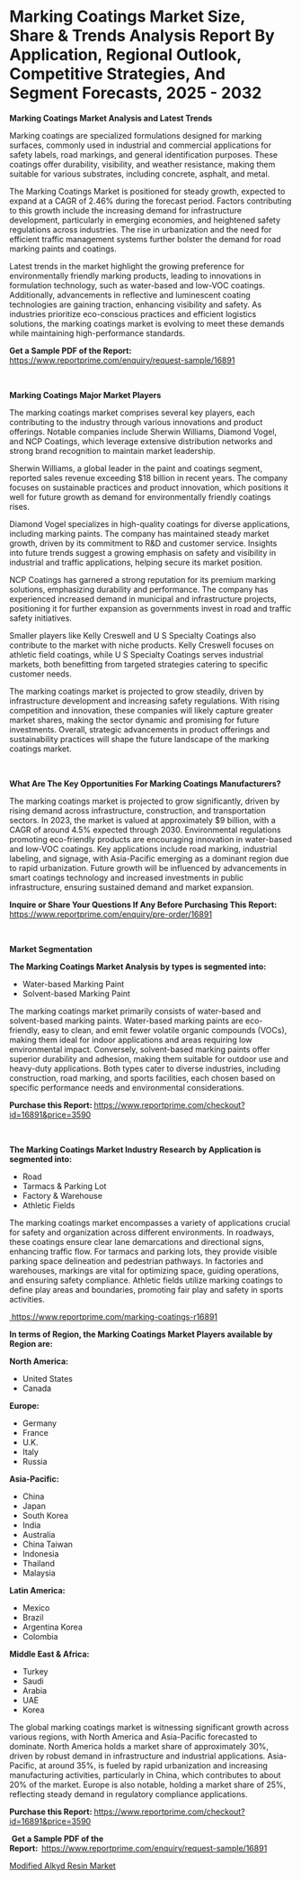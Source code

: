 <p><h1>Marking Coatings Market Size, Share & Trends Analysis Report By Application, Regional Outlook, Competitive Strategies, And Segment Forecasts, 2025 - 2032</h1></p><p><strong>Marking Coatings Market Analysis and Latest Trends</strong></p>
<p><p>Marking coatings are specialized formulations designed for marking surfaces, commonly used in industrial and commercial applications for safety labels, road markings, and general identification purposes. These coatings offer durability, visibility, and weather resistance, making them suitable for various substrates, including concrete, asphalt, and metal.</p><p>The Marking Coatings Market is positioned for steady growth, expected to expand at a CAGR of 2.46% during the forecast period. Factors contributing to this growth include the increasing demand for infrastructure development, particularly in emerging economies, and heightened safety regulations across industries. The rise in urbanization and the need for efficient traffic management systems further bolster the demand for road marking paints and coatings.</p><p>Latest trends in the market highlight the growing preference for environmentally friendly marking products, leading to innovations in formulation technology, such as water-based and low-VOC coatings. Additionally, advancements in reflective and luminescent coating technologies are gaining traction, enhancing visibility and safety. As industries prioritize eco-conscious practices and efficient logistics solutions, the marking coatings market is evolving to meet these demands while maintaining high-performance standards.</p></p>
<p><strong>Get a Sample PDF of the Report:&nbsp;</strong> <a href="https://www.reportprime.com/enquiry/request-sample/16891?utm_campaign=2530&utm_medium=2&utm_source=Github&utm_content=ia&utm_term=18032025&utm_id=marking-coatings">https://www.reportprime.com/enquiry/request-sample/16891</a></p>
<p>&nbsp;</p>
<p><strong>Marking Coatings Major Market Players</strong></p>
<p><p>The marking coatings market comprises several key players, each contributing to the industry through various innovations and product offerings. Notable companies include Sherwin Williams, Diamond Vogel, and NCP Coatings, which leverage extensive distribution networks and strong brand recognition to maintain market leadership.</p><p>Sherwin Williams, a global leader in the paint and coatings segment, reported sales revenue exceeding $18 billion in recent years. The company focuses on sustainable practices and product innovation, which positions it well for future growth as demand for environmentally friendly coatings rises.</p><p>Diamond Vogel specializes in high-quality coatings for diverse applications, including marking paints. The company has maintained steady market growth, driven by its commitment to R&D and customer service. Insights into future trends suggest a growing emphasis on safety and visibility in industrial and traffic applications, helping secure its market position.</p><p>NCP Coatings has garnered a strong reputation for its premium marking solutions, emphasizing durability and performance. The company has experienced increased demand in municipal and infrastructure projects, positioning it for further expansion as governments invest in road and traffic safety initiatives.</p><p>Smaller players like Kelly Creswell and U S Specialty Coatings also contribute to the market with niche products. Kelly Creswell focuses on athletic field coatings, while U S Specialty Coatings serves industrial markets, both benefitting from targeted strategies catering to specific customer needs.</p><p>The marking coatings market is projected to grow steadily, driven by infrastructure development and increasing safety regulations. With rising competition and innovation, these companies will likely capture greater market shares, making the sector dynamic and promising for future investments. Overall, strategic advancements in product offerings and sustainability practices will shape the future landscape of the marking coatings market.</p></p>
<p>&nbsp;</p>
<p><strong>What Are The Key Opportunities For Marking Coatings Manufacturers?</strong></p>
<p><p>The marking coatings market is projected to grow significantly, driven by rising demand across infrastructure, construction, and transportation sectors. In 2023, the market is valued at approximately $9 billion, with a CAGR of around 4.5% expected through 2030. Environmental regulations promoting eco-friendly products are encouraging innovation in water-based and low-VOC coatings. Key applications include road marking, industrial labeling, and signage, with Asia-Pacific emerging as a dominant region due to rapid urbanization. Future growth will be influenced by advancements in smart coatings technology and increased investments in public infrastructure, ensuring sustained demand and market expansion.</p></p>
<p><strong>Inquire or Share Your Questions If Any Before Purchasing This Report:</strong> <a href="https://www.reportprime.com/enquiry/pre-order/16891?utm_campaign=2530&utm_medium=2&utm_source=Github&utm_content=ia&utm_term=18032025&utm_id=marking-coatings">https://www.reportprime.com/enquiry/pre-order/16891</a></p>
<p>&nbsp;</p>
<p><strong>Market Segmentation</strong></p>
<p><strong>The Marking Coatings Market Analysis by types is segmented into:</strong></p>
<p><ul><li>Water-based Marking Paint</li><li>Solvent-based Marking Paint</li></ul></p>
<p><p>The marking coatings market primarily consists of water-based and solvent-based marking paints. Water-based marking paints are eco-friendly, easy to clean, and emit fewer volatile organic compounds (VOCs), making them ideal for indoor applications and areas requiring low environmental impact. Conversely, solvent-based marking paints offer superior durability and adhesion, making them suitable for outdoor use and heavy-duty applications. Both types cater to diverse industries, including construction, road marking, and sports facilities, each chosen based on specific performance needs and environmental considerations.</p></p>
<p><strong>Purchase this Report:&nbsp;</strong><a href="https://www.reportprime.com/checkout?id=16891&price=3590&utm_campaign=2530&utm_medium=2&utm_source=Github&utm_content=ia&utm_term=18032025&utm_id=marking-coatings">https://www.reportprime.com/checkout?id=16891&price=3590</a></p>
<p>&nbsp;</p>
<p><strong>The Marking Coatings Market Industry Research by Application is segmented into:</strong></p>
<p><ul><li>Road</li><li>Tarmacs & Parking Lot</li><li>Factory & Warehouse</li><li>Athletic Fields</li></ul></p>
<p><p>The marking coatings market encompasses a variety of applications crucial for safety and organization across different environments. In roadways, these coatings ensure clear lane demarcations and directional signs, enhancing traffic flow. For tarmacs and parking lots, they provide visible parking space delineation and pedestrian pathways. In factories and warehouses, markings are vital for optimizing space, guiding operations, and ensuring safety compliance. Athletic fields utilize marking coatings to define play areas and boundaries, promoting fair play and safety in sports activities.</p></p>
<p><a href="https://www.reportprime.com/marking-coatings-r16891?utm_campaign=2530&utm_medium=2&utm_source=Github&utm_content=ia&utm_term=18032025&utm_id=marking-coatings">&nbsp;https://www.reportprime.com/marking-coatings-r16891</a></p>
<p><strong>In terms of Region, the Marking Coatings Market Players available by Region are:</strong></p>
<p>
    <p> <strong> North America: </strong>
        <ul>
            <li>United States</li>
            <li>Canada</li>
        </ul>
        </p> 
    <p> <strong> Europe: </strong>
        <ul>
            <li>Germany</li>
            <li>France</li>
            <li>U.K.</li>
            <li>Italy</li>
            <li>Russia</li>
        </ul>
        </p> 
    <p> <strong> Asia-Pacific: </strong>
        <ul>
            <li>China</li>
            <li>Japan</li>
            <li>South Korea</li>
            <li>India</li>
            <li>Australia</li>
            <li>China Taiwan</li>
            <li>Indonesia</li>
            <li>Thailand</li>
            <li>Malaysia</li>
        </ul>
        </p> 
    <p> <strong> Latin America: </strong>
        <ul>
            <li>Mexico</li>
            <li>Brazil</li>
            <li>Argentina Korea</li>
            <li>Colombia</li>
        </ul>
        </p> 
    <p> <strong> Middle East & Africa: </strong>
        <ul>
            <li>Turkey</li>
            <li>Saudi</li>
            <li>Arabia</li>
            <li>UAE</li>
            <li>Korea</li>
        </ul>
    </p>
    </p>
<p><p>The global marking coatings market is witnessing significant growth across various regions, with North America and Asia-Pacific forecasted to dominate. North America holds a market share of approximately 30%, driven by robust demand in infrastructure and industrial applications. Asia-Pacific, at around 35%, is fueled by rapid urbanization and increasing manufacturing activities, particularly in China, which contributes to about 20% of the market. Europe is also notable, holding a market share of 25%, reflecting steady demand in regulatory compliance applications.</p></p>
<p><strong>Purchase this Report: </strong><a href="https://www.reportprime.com/checkout?id=16891&price=3590&utm_campaign=2530&utm_medium=2&utm_source=Github&utm_content=ia&utm_term=18032025&utm_id=marking-coatings">https://www.reportprime.com/checkout?id=16891&price=3590</a></p>
<p>&nbsp;<strong>Get a Sample PDF of the Report:&nbsp;&nbsp;</strong><a href="https://www.reportprime.com/enquiry/request-sample/16891?utm_campaign=2530&utm_medium=2&utm_source=Github&utm_content=ia&utm_term=18032025&utm_id=marking-coatings">https://www.reportprime.com/enquiry/request-sample/16891</a></p>
<p><strong></strong></p>
<p><p><a href="https://github.com/abbislposival/Market-Research-Report-List-1/blob/main/modified-alkyd-resin-market.md?utm_campaign=2530&utm_medium=2&utm_source=Github&utm_content=ia&utm_term=18032025&utm_id=marking-coatings">Modified Alkyd Resin Market</a></p></p>